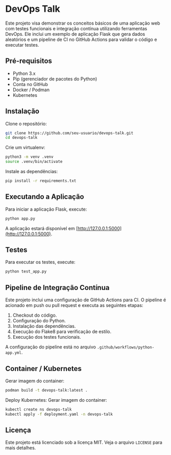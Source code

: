 # DevOps Talk

Este projeto visa demonstrar os conceitos básicos de uma aplicação web com testes funcionais e integração contínua utilizando ferramentas DevOps. Ele inclui um exemplo de aplicação Flask que gera dados aleatórios e um pipeline de CI no GitHub Actions para validar o código e executar testes.

## Pré-requisitos

- Python 3.x
- Pip (gerenciador de pacotes do Python)
- Conta no GitHub
- Docker / Podman
- Kubernetes

## Instalação

Clone o repositório:
```bash
git clone https://github.com/seu-usuario/devops-talk.git
cd devops-talk
```

Crie um virtualenv:
```bash
python3 -m venv .venv
source .venv/bin/activate
```

Instale as dependências:
```bash
pip install -r requirements.txt
```

## Executando a Aplicação

Para iniciar a aplicação Flask, execute:
```bash
python app.py
```

A aplicação estará disponível em [http://127.0.0.1:5000](http://127.0.0.1:5000).

## Testes

Para executar os testes, execute:
```bash
python test_app.py
```

## Pipeline de Integração Contínua

Este projeto inclui uma configuração de GitHub Actions para CI. O pipeline é acionado em push ou pull request e executa as seguintes etapas:

1. Checkout do código.
2. Configuração do Python.
3. Instalação das dependências.
4. Execução do Flake8 para verificação de estilo.
5. Execução dos testes funcionais.

A configuração do pipeline está no arquivo `.github/workflows/python-app.yml`.

## Container / Kubernetes

Gerar imagem do container:
```bash
podman build -t devops-talk:latest .
```

Deploy Kubernetes:
Gerar imagem do container:
```bash
kubectl create ns devops-talk
kubectl apply -f deployment.yaml -n devops-talk
```

## Licença

Este projeto está licenciado sob a licença MIT. Veja o arquivo `LICENSE` para mais detalhes.
